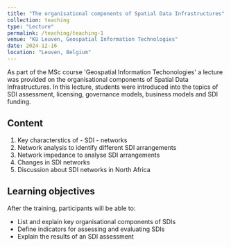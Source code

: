 ```yaml
---
title: "The organisational components of Spatial Data Infrastructures"
collection: teaching
type: "Lecture"
permalink: /teaching/teaching-1
venue: "KU Leuven, Geospatial Information Technologies"
date: 2024-12-16
location: "Leuven, Belgium"
---
```


As part of the MSc course 'Geospatial Information Techonologies' a lecture was provided on the organisational components of Spatial Data Infrastructures. In this lecture, students were introduced into the topics of SDI assessment, licensing, governance models, business models and SDI funding.

## Content
1. Key characterstics of - SDI - networks
2. Network analysis to identify different SDI arrangements
3. Network impedance to analyse SDI arrangements
4. Changes in SDI networks
5. Discussion about SDI networks in North Africa

## Learning objectives
After the training, participants will be able to:
* List and explain key organisational components of SDIs
* Define indicators for assessing and evaluating SDIs
* Explain the results of an SDI assessment
